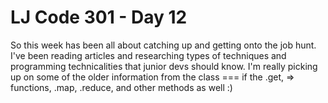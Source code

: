 # LJ Code 301 - Day 12

So this week has been all about catching up and getting onto the job hunt.  I've been reading articles and researching types of techniques and programming technicalities that junior devs should know.  I'm really picking up on some of the older information from the class === if the .get, => functions, .map, .reduce, and other methods as well :)
